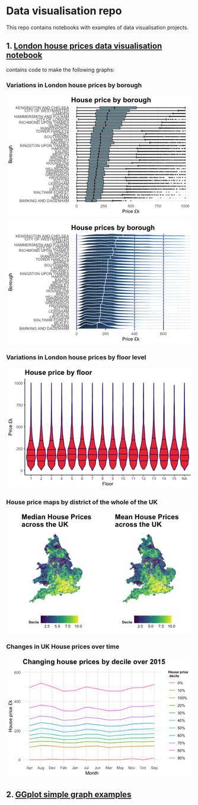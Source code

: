 # Data visualisation repo

This repo contains notebooks with examples of data visualisation projects.

## 1. [London house prices data visualisation notebook](https://github.com/c-maine/data_visualisation/blob/master/London_house_prices_vF.Rmd) 
contains code to make the following graphs:

### Variations in London house prices by borough

![alt text](https://github.com/c-maine/data_visualisation/blob/master/images/Rplot_1.png)

![alt text](https://github.com/c-maine/data_visualisation/blob/master/images/Rplot_2.png)

### Variations in London house prices by floor level

![alt text](https://github.com/c-maine/data_visualisation/blob/master/images/Rplot_3.png)

### House price maps by district of the whole of the UK

![alt text](https://github.com/c-maine/data_visualisation/blob/master/images/Rplot_4.png)

### Changes in UK House prices over time

![alt text](https://github.com/c-maine/data_visualisation/blob/master/images/Rplot_5.png)

## 2. [GGplot simple graph examples](https://github.com/c-maine/data_visualisation/blob/master/ggplot_simple_examples.ipynb) 
